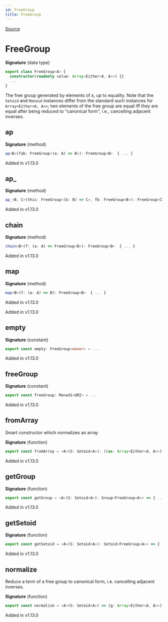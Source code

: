 ```yaml
---
id: FreeGroup
title: FreeGroup
---
```


[Source](https://github.com/gcanti/fp-ts/blob/master/src/FreeGroup.ts)

# FreeGroup

**Signature** (data type)

```ts
export class FreeGroup<A> {
  constructor(readonly value: Array<Either<A, A>>) {}
  ...
}
```

The free group generated by elements of `A`, up to equality. Note that the `Setoid` and `Monoid` instances differ
from the standard such instances for `Array<Either<A, A>>`; two elements of the free group are equal iff they are equal
after being reduced to "canonical form", i.e., cancelling adjacent inverses.

## ap

**Signature** (method)

```ts
ap<B>(fab: FreeGroup<(a: A) => B>): FreeGroup<B>  { ... }
```

Added in v1.13.0

## ap\_

**Signature** (method)

```ts
ap_<B, C>(this: FreeGroup<(b: B) => C>, fb: FreeGroup<B>): FreeGroup<C>  { ... }
```

Added in v1.13.0

## chain

**Signature** (method)

```ts
chain<B>(f: (a: A) => FreeGroup<B>): FreeGroup<B>  { ... }
```

Added in v1.13.0

## map

**Signature** (method)

```ts
map<B>(f: (a: A) => B): FreeGroup<B>  { ... }
```

Added in v1.13.0

Added in v1.13.0

## empty

**Signature** (constant)

```ts
export const empty: FreeGroup<never> = ...
```

Added in v1.13.0

## freeGroup

**Signature** (constant)

```ts
export const freeGroup: Monad1<URI> = ...
```

Added in v1.13.0

## fromArray

Smart constructor which normalizes an array

**Signature** (function)

```ts
export const fromArray = <A>(S: Setoid<A>): ((as: Array<Either<A, A>>) => FreeGroup<A>) => { ... }
```

Added in v1.13.0

## getGroup

**Signature** (function)

```ts
export const getGroup = <A>(S: Setoid<A>): Group<FreeGroup<A>> => { ... }
```

Added in v1.13.0

## getSetoid

**Signature** (function)

```ts
export const getSetoid = <A>(S: Setoid<A>): Setoid<FreeGroup<A>> => { ... }
```

Added in v1.13.0

## normalize

Reduce a term of a free group to canonical form, i.e. cancelling adjacent inverses.

**Signature** (function)

```ts
export const normalize = <A>(S: Setoid<A>) => (g: Array<Either<A, A>>): Array<Either<A, A>> => { ... }
```

Added in v1.13.0
